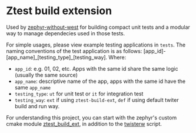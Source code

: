 # Ztest build extension

Used by [zephyr-without-west](https://github.com/htringuyen/zephyr-without-west) for building compact unit tests and a modular way to manage dependecies used in those tests.

For simple usages, please view example testing applications in `tests`.
The naming conventions of the test application is as follows: [app_id]-[app_name]\_[testing_type]\_[testing_way]. Where:
- `app_id`: e.g. 01, 02, etc. Apps with the same id share the same logic (usually the same source)
- `app_name`: descriptive name of the app, apps with the same id have the same `app_name`
- `testing_type`: `ut` for unit test or `it` for integration test
- `testing_way`: `ext` if using `ztest-build-ext`, `def` if using default twiter build and run way.

For understanding this project, you can start with the zephyr's custom cmake module [ztest_build_ext](https://github.com/htringuyen/zephyr/blob/main/cmake/modules/ztest_build_ext.cmake), in addition to the [twisterw](https://github.com/htringuyen/zephyr-without-west/blob/main/bin/linux/twisterw) script.
